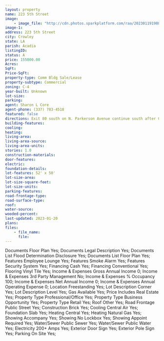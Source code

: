 ```yaml
---
layout: property
name: 223 5th Street
image:
    - image_file: "http://cdn.photos.sparkplatform.com/raa/20230119190827543873000000.jpg"
image-1:
address: 223 5th Street
city: Crowley
state: LA
parish: Acadia
listingID: 
status: A
price: 155000.00
Acres: 
SqFt: 
Price-SqFt: 
property-type: Comm Bldg Sale/Lease
property-subtype: Commercial
zoning: C-4
year-built: Unknown
lot-size: 
parking: 
agent: Sharon L Core
agent-phone: (337) 783-4518
featured: false
directions: Exit 80 south on N. Parkerson Avenue continue south after Court House right on W. 5th Street continue west to N. Avenue E property is on the southeast corner of W. 5th Street and N. Avenue E
building-features: 
cooling: 
heating: 
living-area: 
living-area-source: 
living-area-units: 
stories: 1.0
construction-materials: 
door-features: 
electric: 
foundation-details: 
lot-features: 52' x 50'
lot-size-area: 
lot-size-square-feet: 
lot-size-units: 
parking-features: 
road-frontage-type: 
road-surface-type: 
roof: 
water-source: 
wooded-percent: 
last-updated: 2023-01-20
plans: 
files:
    - file_name:
      file:
---
```

Documents	Floor Plan	Yes;
Documents	Legal Description	Yes;
Documents List	Flood Determination Disclosure	Yes;
Documents List	Floor Plan	Yes;
Features	Employee Lounge	Yes;
Features	Smoke Alarm	Yes;
Features	Security System	Yes;
Financing	Cash	Yes;
Financing	Conventional	Yes;
Flooring	Vinyl Tile	Yes;
Income & Expenses	Gross Annual Income	0;
Income & Expenses	3rd Party Management	No;
Income & Expenses	% Occupancy	100;
Income & Expenses	Net Annual Income	0;
Income & Expenses	Annual Operating Expense	0;
Location	Freestanding	Yes;
Lot Description	Corner	Yes;
Lot Description	Level	Yes;
Gas	Available	Yes;
Price Includes	Real Estate	Yes;
Property Type	Professional/Office	Yes;
Property Type	Business Opportunity	Yes;
Property Type	Retail	Yes;
Roof	Other	Yes;
Road Frontage	Public Street	Yes;
Construction	Brick	Yes;
Cooling	Central Air	Yes;
Foundation	Slab	Yes;
Heating	Central	Yes;
Heating	Natural Gas	Yes;
Showing	Accompany	Yes;
Showing	No Lockbox	Yes;
Showing	Appoint Required	Yes;
Water/Sewer	Public Sewer	Yes;
Water/Sewer	Public Water	Yes;
Electricity	200+ Amps	Yes;
Exterior	Door Sign	Yes;
Exterior	Pole Sign	Yes;
Parking	On Site	Yes;

